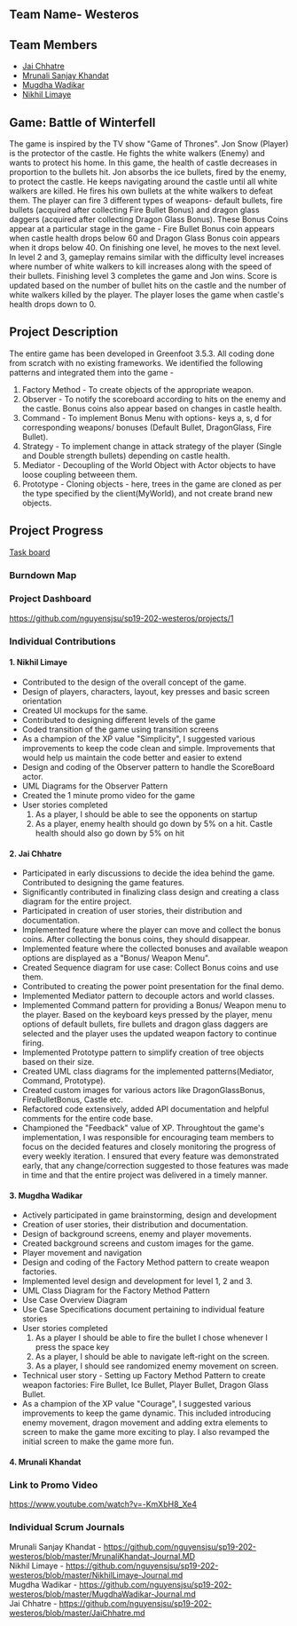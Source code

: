 
## Team Name- Westeros

## Team Members

* [Jai Chhatre](https://github.com/c-jai)
* [Mrunali Sanjay Khandat](https://github.com/monakhandat)
* [Mugdha Wadikar](https://github.com/Mugdha001)
* [Nikhil Limaye](https://github.com/NikhilLimaye/)

## Game: Battle of Winterfell
The game is inspired by the TV show "Game of Thrones". 
Jon Snow (Player) is the protector of the castle. He fights the white walkers (Enemy) and wants to protect his home. In this game, the health of castle decreases in proportion to the bullets hit. Jon absorbs the ice bullets, fired by the enemy, to protect the castle. He keeps navigating around the castle until all white walkers are killed. He fires his own bullets at the white walkers to defeat them. The player can fire 3 different types of weapons- default bullets, fire bullets (acquired after collecting Fire Bullet Bonus) and dragon glass daggers (acquired after collecting Dragon Glass Bonus). These Bonus Coins appear at a particular stage in the game - Fire Bullet Bonus coin appears when castle health drops below 60 and Dragon Glass Bonus coin appears when it drops below 40. On finishing one level, he moves to the next level. In level 2 and 3, gameplay remains similar with the difficulty level increases where number of white walkers to kill increases along with the speed of their bullets. Finishing level 3 completes the game and Jon wins. Score is updated based on the number of bullet hits on the castle and the number of white walkers killed by the player. The player loses the game when castle's health drops down to 0.

## Project Description
The entire game has been developed in Greenfoot 3.5.3. All coding done from scratch with no existing frameworks. 
We identified the following patterns and integrated them into the game - 

1. Factory Method  - To create objects of the appropriate weapon.  
2. Observer  - To notify the scoreboard according to hits on the enemy and the castle. Bonus coins also appear based on changes in castle health.  
3. Command  - To implement Bonus Menu with options- keys a, s, d for corresponding weapons/ bonuses (Default Bullet, DragonGlass, Fire Bullet).  
4. Strategy  - To implement change in attack strategy of the player (Single and Double strength bullets) depending on castle health.
5. Mediator  - Decoupling of the World Object with Actor objects to have loose coupling betweeen them.
6. Prototype - Cloning objects - here, trees in the game are cloned as per the type specified by the client(MyWorld), and not create brand new objects.


## Project Progress
[Task board](https://docs.google.com/spreadsheets/d/1DSEwbavSd_8pse69NMivcuutHHYLBUjinzsDAwG56OA/edit?usp=sharing)

### Burndown Map

### Project Dashboard  
https://github.com/nguyensjsu/sp19-202-westeros/projects/1

### Individual Contributions
#### 1. Nikhil Limaye
 - Contributed to the design of the overall concept of the game. 
 - Design of players, characters, layout, key presses and basic screen orientation
 - Created UI mockups for the same.
 - Contributed to designing different levels of the game
 - Coded transition of the game using transition screens
 - As a champion of the XP value "Simplicity", I suggested various improvements to keep the code clean and simple. Improvements that 
   would help us maintain the code better and easier to extend
 - Design and coding of the Observer pattern to handle the ScoreBoard actor. 
 - UML Diagrams for the Observer Pattern
 - Created the 1 minute promo video for the game
 - User stories completed
   1. As a player, I should be able to see the opponents on startup
   2. As a player, enemy health should go down by 5% on a hit. Castle health should also go down by 5% on hit


#### 2. Jai Chhatre
- Participated in early discussions to decide the idea behind the game. Contributed to designing the game features.
- Significantly contributed in finalizing class design and creating a class diagram for the entire project.
- Participated in creation of user stories, their distribution and documentation.
- Implemented feature where the player can move and collect the bonus coins. After collecting the bonus coins, they should disappear.
- Implemented feature where the collected bonuses and available weapon options are displayed as a "Bonus/ Weapon Menu".
- Created Sequence diagram for use case: Collect Bonus coins and use them.
- Contributed to creating the power point presentation for the final demo.
- Implemented Mediator pattern to decouple actors and world classes.
- Implemented Command pattern for providing a Bonus/ Weapon menu to the player. Based on the keyboard keys pressed by the player, menu options of default bullets, fire bullets and dragon glass daggers are selected and the player uses the updated weapon factory to continue firing.
- Implemented Prototype pattern to simplify creation of tree objects based on their size.
- Created UML class diagrams for the implemented patterns(Mediator, Command, Prototype).
- Created custom images for various actors like DragonGlassBonus, FireBulletBonus, Castle etc.
- Refactored code extensively, added API documentation and helpful comments for the entire code base.
- Championed the "Feedback" value of XP. Throughtout the game's implementation, I was responsible for encouraging team members to focus on the decided features and closely monitoring the progress of every weekly iteration. I ensured that every feature was demonstrated early, that any change/correction suggested to those features was made in time and that the entire project was delivered in a timely manner.

#### 3. Mugdha Wadikar
 - Actively participated in game brainstorming, design and development 
 - Creation of user stories, their distribution and documentation.
 - Design of background screens, enemy and player movements. 
 - Created background screens and custom images for the game.
 - Player movement and navigation
 - Design and coding of the Factory Method pattern to create weapon factories.
 - Implemented level design and development for level 1, 2 and 3. 
 - UML Class Diagram for the Factory Method Pattern
 - Use Case Overview Diagram
 - Use Case Specifications document pertaining to individual feature stories
 - User stories completed
   1. As a player I should be able to fire the bullet I chose whenever I press the space key
   2. As a player, I should be able to navigate left-right on the screen.
   3. As a player, I should see randomized enemy movement on screen.
 - Technical user story - Setting up Factory Method Pattern to create weapon factories: Fire Bullet, Ice Bullet, Player Bullet, Dragon Glass Bullet.
 - As a champion of the XP value "Courage", I suggested various improvements to keep the game dynamic. This included introducing enemy movement, dragon movement and adding extra elements to screen to make the game more exciting to play. I also revamped the initial screen to make the game more fun.
 


#### 4. Mrunali Khandat

### Link to Promo Video  
https://www.youtube.com/watch?v=-KmXbH8_Xe4 

### Individual Scrum Journals
Mrunali Sanjay Khandat - https://github.com/nguyensjsu/sp19-202-westeros/blob/master/MrunaliKhandat-Journal.MD  
Nikhil Limaye - https://github.com/nguyensjsu/sp19-202-westeros/blob/master/NikhilLimaye-Journal.md  
Mugdha Wadikar - https://github.com/nguyensjsu/sp19-202-westeros/blob/master/MugdhaWadikar-Journal.md  
Jai Chhatre - https://github.com/nguyensjsu/sp19-202-westeros/blob/master/JaiChhatre.md  

